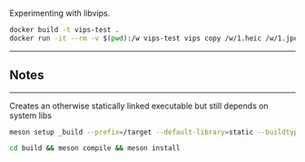 Experimenting with libvips.

```sh
docker build -t vips-test .
docker run -it --rm -v $(pwd):/w vips-test vips copy /w/1.heic /w/1.jpeg
```

---

## Notes

---

Creates an otherwise statically linked executable but still depends on system
libs

```sh
meson setup _build --prefix=/target --default-library=static --buildtype=release -Ddeprecated=false -Dexamples=false -Dcplusplus=false -Dauto_features=disabled -Dmodules=disabled -Dcgif=disabled -Dexif=disabled -Dheif=disabled -Dheif-module=disabled -Dimagequant=disabled -Djpeg=disabled -Djpeg-xl=disabled -Djpeg-xl-module=disabled -Dlcms=disabled -Dhighway=disabled -Dspng=disabled -Dtiff=disabled -Dwebp=disabled -Dnsgif=false -Dppm=false -Danalyze=false -Dradiance=false -Dzlib=disabled

cd build && meson compile && meson install
```

